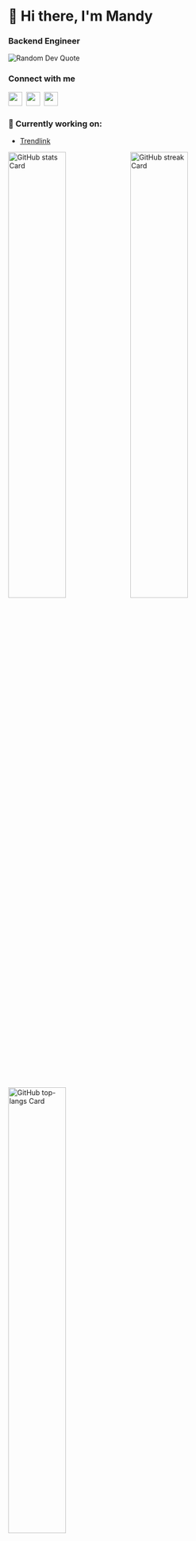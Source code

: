 <div id="toc">
  <ul align="left" style="list-style: none">
    <summary>
      <h1>
        👋 Hi there, I'm Mandy
      </h1>
    </summary>
  </ul>
</div>
<h3 align="left">Backend Engineer</h3>
<div align="left">
  <img src="https://quotes-github-readme.vercel.app/api?type=horizontal&theme=nord" alt="Random Dev Quote"/>
</div>
<h3 align="left">Connect with me</h3>
<p align="left">
<a href="mailto:ms.mandy610425@gmail.com" target="_blank"><img src="https://img.shields.io/badge/Gmail-D14836?style=flat-square&logo=gmail&logoColor=white" height="28" style="margin-right: 4px"></a>
<a href="https://linkedin.com/in/sing-yi-chen" target="_blank"><img src="https://img.shields.io/badge/LinkedIn-0077B5?style=flat-square&logo=linkedin&logoColor=white" height="28" style="margin-right: 4px"></a>
<a href="https://github.com/singyichen" target="_blank"><img src="https://img.shields.io/badge/GitHub-100000?style=flat-square&logo=github&logoColor=white" height="28" style="margin-right: 4px"></a>
</p>

**<h3 align="left">🔭 Currently working on:</h3>**
- [Trendlink](https://www.trendlink.com.tw/)

<p align="left">
  <img width="48%" src="https://github-readme-stats.vercel.app/api?username=ms314006&theme=react&hide_title=false&hide_rank=false&show_icons=true&include_all_commits=true&count_private=true&line_height=23" alt="GitHub stats Card" />
  <img width="48%" src="https://github-readme-streak-stats.herokuapp.com/?user=ms314006&theme=react&hide_border=false" alt="GitHub streak Card" />
</p>

<p align="left">
  <img width="48%" src="https://github-readme-stats.vercel.app/api/top-langs/?username=ms314006&theme=react&hide_title=false&layout=compact&langs_count=6&hide_progress=false&card_width=400" alt="GitHub top-langs Card" />
</p>

**<h3 align="left">Skills</h3>**

**Languages**
<div style="display: flex; flex-wrap: wrap; gap: 12px; justify-content: left;">
<img src="https://skillicons.dev/icons?i=js,ts,python" height="48" alt="Programming Languages" />
</div>

**Backend & Frameworks**
<div style="display: flex; flex-wrap: wrap; gap: 12px; justify-content: left;">
<img src="https://skillicons.dev/icons?i=nodejs,express,nestjs,django" height="48" alt="Backend Technologies" />
</div>

**Frontend & Frameworks**
<div style="display: flex; flex-wrap: wrap; gap: 12px; justify-content: left;">
<img src="https://skillicons.dev/icons?i=html,css,react,vue,figma" height="48" alt="Frontend Technologies" />
</div>

**Databases**
<div style="display: flex; flex-wrap: wrap; gap: 12px; justify-content: left;">
<img src="https://skillicons.dev/icons?i=mongodb,mysql,postgresql,redis,sqlite" height="48" alt="Databases" />
</div>

**DevOps & Tools**
<div style="display: flex; flex-wrap: wrap; gap: 12px; justify-content: left;">
<img src="https://skillicons.dev/icons?i=docker,kubernetes,nginx,gcp,git,linux,bash" height="48" alt="DevOps Tools" />
</div>

**Testing**
<div style="display: flex; flex-wrap: wrap; gap: 12px; justify-content: left;">
<img src="https://skillicons.dev/icons?i=jest,cypress" height="48" alt="Testing Tools" />
</div>

**<h3 align="left">GitHub Stats</h3>**

